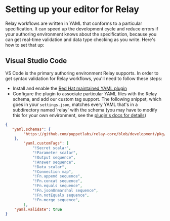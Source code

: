 # Setting up your editor for Relay

Relay workflows are written in YAML that conforms to a particular specification. It can speed up the development cycle and reduce errors if your authoring environment knows about the specification, because you can get real-time validation and data type checking as you write. Here's how to set that up:

## Visual Studio Code

VS Code is the primary authoring environment Relay supports. In order to get syntax validation for Relay workflows, you'll need to follow these steps:

* Install and enable the [Red Hat maintained YAML plugin](https://marketplace.visualstudio.com/items?itemName=redhat.vscode-yaml)
* Configure the plugin to associate particular YAML files with the Relay schema, and add our custom tag support. The following snippet, which goes in your `settings.json`, matches every YAML that's in a subdirectory named 'relay' with the schema (you may have to modify this for your own environment, see the [plugin's docs for details](https://github.com/redhat-developer/vscode-yaml#associating-a-schema-to-a-glob-pattern-via-yamlschemas))

```json
{
   "yaml.schemas": {
        "https://github.com/puppetlabs/relay-core/blob/development/pkg/workflow/asset/data/schemas/v1/Workflow.json": ["relay*/*.yaml"]
    },
        "yaml.customTags": [
            "!Secret scalar",
            "!Parameter scalar",
            "!Output sequence",
            "!Answer sequence",
            "!Data scalar",
            "!Connection map",
            "!Fn.append sequence",
            "!Fn.concat sequence",
            "!Fn.equals sequence",
            "!Fn.jsonUnmarshal sequence",
            "!Fn.notEquals sequence",
            "!Fn.merge sequence",
        ],
    "yaml.validate": true
}